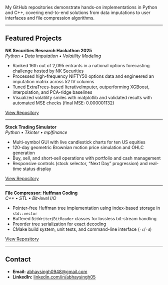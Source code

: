 My GitHub repositories demonstrate hands-on implementations in Python and C++, covering end-to-end solutions from data imputations to user interfaces and file compression algorithms.<br>

---

## Featured Projects

**NK Securities Research Hackathon 2025**  
*Python • Data Imputation • Volatility Modeling*  
- Ranked 16th out of 2,095 entrants in a national options forecasting challenge hosted by NK Securities  
- Processed high-frequency NIFTY50 options data and engineered an imputation matrix across 52 IV columns  
- Tuned ExtraTrees-based IterativeImputer, outperforming XGBoost, interpolation, and PCA-ridge baselines
- Visualized volatility smiles with matplotlib and validated results with automated MSE checks (final MSE: 0.000001132)  

[View Repository](https://github.com/abhaysingh05/nk-securities-research-hackathon-2025)

---


**Stock Trading Simulator**  
*Python • Tkinter • mplfinance*  
- Multi-symbol GUI with live candlestick charts for ten US equities  
- 120-day geometric Brownian motion price simulation and OHLC generation  
- Buy, sell, and short-sell operations with portfolio and cash management  
- Responsive controls (stock selector, “Next Day” progression) and real-time status display  

[View Repository](https://github.com/abhaysingh05/stock-trading-simulator)

---

**File Compressor: Huffman Coding**  
*C++ • STL • Bit-level I/O*  
- Pointer-free Huffman tree implementation using index-based storage in `std::vector`  
- Buffered `BitWriter`/`BitReader` classes for lossless bit-stream handling  
- Preorder tree serialization for exact decoding  
- CMake build system, unit tests, and command-line interface (`-c`/`-d`)  

[View Repository](https://github.com/abhaysingh05/file-compressor-huffman-coding)

---

## Contact

- **Email:** abhaysingh0948@gmail.com  
- **LinkedIn:** [linkedin.com/in/abhaysingh05](https://linkedin.com/in/abhaysingh05)  
